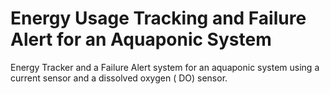# Energy Usage Tracking and Failure Alert for an Aquaponic System
Energy Tracker and a Failure Alert system for an aquaponic system using a current sensor and a dissolved oxygen ( DO) sensor.
